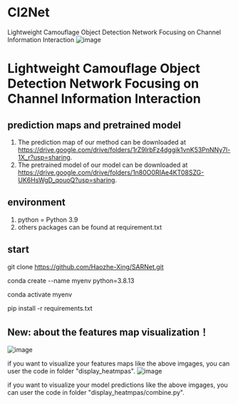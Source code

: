 # CI2Net
Lightweight Camouflage Object Detection Network Focusing on Channel Information Interaction
![image](https://github.com/user-attachments/assets/f0686fa5-12b8-4a21-a55c-9b1f60088ac7)
# Lightweight Camouflage Object Detection Network Focusing on Channel Information Interaction

## prediction maps and pretrained model
1. The prediction map of our method can be downloaded at https://drive.google.com/drive/folders/1rZ9IrbFz4dggik1vnK53PnNNy7l-1X_r?usp=sharing.
2. The pretrained model of our model can be downloaded at https://drive.google.com/drive/folders/1n80O0RIAe4KT08SZG-UK6HsWgD_qouoQ?usp=sharing.
## environment
1. python = Python 3.9
2. others packages can be found at requirement.txt
## start
git clone https://github.com/Haozhe-Xing/SARNet.git

conda create --name myenv python=3.8.13

conda activate myenv

pip install -r requirements.txt

## New: about the features map visualization！ 
![image](https://github.com/Haozhe-Xing/SARNet/assets/41740840/5a916d02-8f6e-4437-b446-e5fff48e6c49)

if you want to visualize your features maps like the above imgages, you can user the code in folder "display_heatmpas".
![image](https://github.com/Haozhe-Xing/SARNet/assets/41740840/73971d14-da0f-4eb5-808f-67652d9b4719)

if you want to visualize your model predictions like the above imgages, you can user the code in folder "display_heatmpas/combine.py".
